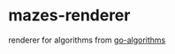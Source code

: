 # mazes-renderer
renderer for algorithms from [go-algorithms](https://github.com/AndriiDidkivsky/go-algorithms)